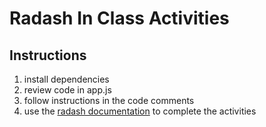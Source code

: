 # Radash In Class Activities

## Instructions

1. install dependencies
2. review code in app.js
3. follow instructions in the code comments
4. use the [radash documentation](https://radash-docs.vercel.app/docs/getting-started) to complete the activities
